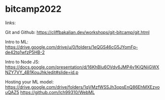 # bitcamp2022

links:

Git and Github:
https://cliffbakalian.dev/workshops/git-bitcamp/git.html

Intro to ML:
https://drive.google.com/drive/u/0/folders/1eQGS46cG5JYomFp-de42tq1wfzP5HB-2

Intro to Node JS:
https://docs.google.com/presentation/d/16KhBIu6OVdv6JMP4v1KiQNiiGWXNZY7VY_4B1KouJhk/edit#slide=id.p

Hosting your ML model:
https://drive.google.com/drive/folders/1qVMzfWSSJh3opsEnQ86EhMXEzvouQAZ5
https://github.com/lch99310/WebML
